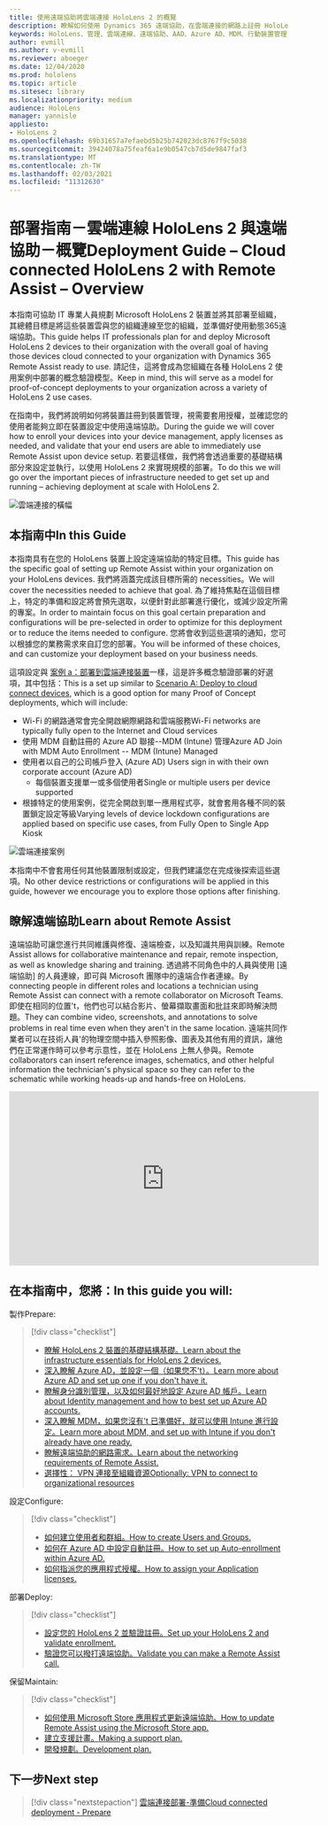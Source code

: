 ```yaml
---
title: 使用遠端協助將雲端連接 HoloLens 2 的概覽
description: 瞭解如何使用 Dynamics 365 遠端協助，在雲端連接的網路上註冊 HoloLens 2 裝置。
keywords: HoloLens、管理、雲端連線、遠端協助、AAD、Azure AD、MDM、行動裝置管理
author: evmill
ms.author: v-evmill
ms.reviewer: aboeger
ms.date: 12/04/2020
ms.prod: hololens
ms.topic: article
ms.sitesec: library
ms.localizationpriority: medium
audience: HoloLens
manager: yannisle
appliesto:
- HoloLens 2
ms.openlocfilehash: 69b31657a7efaebd5b25b742023dc8767f9c5038
ms.sourcegitcommit: 39424078a75feaf6a1e9b0547cb7d5de9847faf3
ms.translationtype: MT
ms.contentlocale: zh-TW
ms.lasthandoff: 02/03/2021
ms.locfileid: "11312630"
---
```

# <span data-ttu-id="7979b-104">部署指南－雲端連線 HoloLens 2 與遠端協助－概覽</span><span class="sxs-lookup"><span data-stu-id="7979b-104">Deployment Guide – Cloud connected HoloLens 2 with Remote Assist – Overview</span></span>

<span data-ttu-id="7979b-105">本指南可協助 IT 專業人員規劃 Microsoft HoloLens 2 裝置並將其部署至組織，其總體目標是將這些裝置雲與您的組織連線至您的組織，並準備好使用動態365遠端協助。</span><span class="sxs-lookup"><span data-stu-id="7979b-105">This guide helps IT professionals plan for and deploy Microsoft HoloLens 2 devices to their organization with the overall goal of having those devices cloud connected to your organization with Dynamics 365 Remote Assist ready to use.</span></span> <span data-ttu-id="7979b-106">請記住，這將會成為您組織在各種 HoloLens 2 使用案例中部署的概念驗證模型。</span><span class="sxs-lookup"><span data-stu-id="7979b-106">Keep in mind, this will serve as a model for proof-of-concept deployments to your organization across a variety of HoloLens 2 use cases.</span></span>

<span data-ttu-id="7979b-107">在指南中，我們將說明如何將裝置註冊到裝置管理，視需要套用授權，並確認您的使用者能夠立即在裝置設定中使用遠端協助。</span><span class="sxs-lookup"><span data-stu-id="7979b-107">During the guide we will cover how to enroll your devices into your device management, apply licenses as needed, and validate that your end users are able to immediately use Remote Assist upon device setup.</span></span> <span data-ttu-id="7979b-108">若要這樣做，我們將會透過重要的基礎結構部分來設定並執行，以使用 HoloLens 2 來實現規模的部署。</span><span class="sxs-lookup"><span data-stu-id="7979b-108">To do this we will go over the important pieces of infrastructure needed to get set up and running – achieving deployment at scale with HoloLens 2.</span></span>

![雲端連接的橫幅](./images/cloud-connected-hololens-large.png)

## <span data-ttu-id="7979b-110">本指南中</span><span class="sxs-lookup"><span data-stu-id="7979b-110">In this Guide</span></span>

<span data-ttu-id="7979b-111">本指南具有在您的 HoloLens 裝置上設定遠端協助的特定目標。</span><span class="sxs-lookup"><span data-stu-id="7979b-111">This guide has the specific goal of setting up Remote Assist within your organization on your HoloLens devices.</span></span> <span data-ttu-id="7979b-112">我們將涵蓋完成該目標所需的 necessities。</span><span class="sxs-lookup"><span data-stu-id="7979b-112">We will cover the necessities needed to achieve that goal.</span></span> <span data-ttu-id="7979b-113">為了維持焦點在這個目標上，特定的準備和設定將會預先選取，以便針對此部署進行優化，或減少設定所需的專案。</span><span class="sxs-lookup"><span data-stu-id="7979b-113">In order to maintain focus on this goal certain preparation and configurations will be pre-selected in order to optimize for this deployment or to reduce the items needed to configure.</span></span> <span data-ttu-id="7979b-114">您將會收到這些選項的通知，您可以根據您的業務需求來自訂您的部署。</span><span class="sxs-lookup"><span data-stu-id="7979b-114">You will be informed of these choices, and can customize your deployment based on your business needs.</span></span>

<span data-ttu-id="7979b-115">這項設定與 [案例 a：部署到雲端連接裝置](https://docs.microsoft.com/hololens/common-scenarios#scenario-a)一樣，這是許多概念驗證部署的好選項，其中包括：</span><span class="sxs-lookup"><span data-stu-id="7979b-115">This is a set up similar to [Scenario A: Deploy to cloud connect devices](https://docs.microsoft.com/hololens/common-scenarios#scenario-a), which is a good option for many Proof of Concept deployments, which will include:</span></span>

- <span data-ttu-id="7979b-116">Wi-Fi 的網路通常會完全開啟網際網路和雲端服務</span><span class="sxs-lookup"><span data-stu-id="7979b-116">Wi-Fi networks are typically fully open to the Internet and Cloud services</span></span>
- <span data-ttu-id="7979b-117">使用 MDM 自動註冊的 Azure AD 聯接--MDM (Intune) 管理</span><span class="sxs-lookup"><span data-stu-id="7979b-117">Azure AD Join with MDM Auto Enrollment -- MDM (Intune) Managed</span></span>
- <span data-ttu-id="7979b-118">使用者以自己的公司帳戶登入 (Azure AD) </span><span class="sxs-lookup"><span data-stu-id="7979b-118">Users sign in with their own corporate account (Azure AD)</span></span>
  - <span data-ttu-id="7979b-119">每個裝置支援單一或多個使用者</span><span class="sxs-lookup"><span data-stu-id="7979b-119">Single or multiple users per device supported</span></span>
- <span data-ttu-id="7979b-120">根據特定的使用案例，從完全開啟到單一應用程式亭，就會套用各種不同的裝置鎖定設定等級</span><span class="sxs-lookup"><span data-stu-id="7979b-120">Varying levels of device lockdown configurations are applied based on specific use cases, from Fully Open to Single App Kiosk</span></span>

![雲端連接案例](./images/cloud-connected-guide-diagram.png)

<span data-ttu-id="7979b-122">本指南中不會套用任何其他裝置限制或設定，但我們建議您在完成後探索這些選項。</span><span class="sxs-lookup"><span data-stu-id="7979b-122">No other device restrictions or configurations will be applied in this guide, however we encourage you to explore those options after finishing.</span></span>

## <span data-ttu-id="7979b-123">瞭解遠端協助</span><span class="sxs-lookup"><span data-stu-id="7979b-123">Learn about Remote Assist</span></span>

<span data-ttu-id="7979b-124">遠端協助可讓您進行共同維護與修復、遠端檢查，以及知識共用與訓練。</span><span class="sxs-lookup"><span data-stu-id="7979b-124">Remote Assist allows for collaborative maintenance and repair, remote inspection, as well as knowledge sharing and training.</span></span> <span data-ttu-id="7979b-125">透過將不同角色中的人員與使用 [遠端協助] 的人員連線，即可與 Microsoft 團隊中的遠端合作者連線。</span><span class="sxs-lookup"><span data-stu-id="7979b-125">By connecting people in different roles and locations a technician using Remote Assist can connect with a remote collaborator on Microsoft Teams.</span></span> <span data-ttu-id="7979b-126">即使在相同的位置&#39;t，他們也可以結合影片、螢幕擷取畫面和批註來即時解決問題。</span><span class="sxs-lookup"><span data-stu-id="7979b-126">They can combine video, screenshots, and annotations to solve problems in real time even when they aren&#39;t in the same location.</span></span> <span data-ttu-id="7979b-127">遠端共同作業者可以在技術人員&#39;的物理空間中插入參照影像、圖表及其他有用的資訊，讓他們在正常運作時可以參考示意性，並在 HoloLens 上無人參與。</span><span class="sxs-lookup"><span data-stu-id="7979b-127">Remote collaborators can insert reference images, schematics, and other helpful information the technician&#39;s physical space so they can refer to the schematic while working heads-up and hands-free on HoloLens.</span></span>

<iframe width="560" height="315" src="https://www.youtube.com/embed/d3YT8j0yYl0" frameborder="0" allow="accelerometer; autoplay; clipboard-write; encrypted-media; gyroscope; picture-in-picture" allowfullscreen></iframe>

## <span data-ttu-id="7979b-128">在本指南中，您將：</span><span class="sxs-lookup"><span data-stu-id="7979b-128">In this guide you will:</span></span>

<span data-ttu-id="7979b-129">製作</span><span class="sxs-lookup"><span data-stu-id="7979b-129">Prepare:</span></span>

> [!div class="checklist"]
> - [<span data-ttu-id="7979b-130">瞭解 HoloLens 2 裝置的基礎結構基礎。</span><span class="sxs-lookup"><span data-stu-id="7979b-130">Learn about the infrastructure essentials for HoloLens 2 devices.</span></span>](hololens2-cloud-connected-prepare.md#infrastructure-essentials)
> - [<span data-ttu-id="7979b-131">深入瞭解 Azure AD，並設定一個（如果您不&#39;t）。</span><span class="sxs-lookup"><span data-stu-id="7979b-131">Learn more about Azure AD and set up one if you don&#39;t have it.</span></span>](hololens2-cloud-connected-prepare.md#azure-active-directory)
> - [<span data-ttu-id="7979b-132">瞭解身分識別管理，以及如何最好地設定 Azure AD 帳戶。</span><span class="sxs-lookup"><span data-stu-id="7979b-132">Learn about Identity management and how to best set up Azure AD accounts.</span></span>](hololens2-cloud-connected-prepare.md#identity-management)
> - [<span data-ttu-id="7979b-133">深入瞭解 MDM，如果您沒有&#39;t 已準備好，就可以使用 Intune 進行設定。</span><span class="sxs-lookup"><span data-stu-id="7979b-133">Learn more about MDM, and set up with Intune if you don&#39;t already have one ready.</span></span>](hololens2-cloud-connected-prepare.md#mobile-device-management)
> - [<span data-ttu-id="7979b-134">瞭解遠端協助的網路需求。</span><span class="sxs-lookup"><span data-stu-id="7979b-134">Learn about the networking requirements of Remote Assist.</span></span>](hololens2-cloud-connected-prepare.md#network)
> - [<span data-ttu-id="7979b-135">選擇性： VPN 連接至組織資源</span><span class="sxs-lookup"><span data-stu-id="7979b-135">Optionally: VPN to connect to organizational resources</span></span>](/hololens2-cloud-connected-prepare.md#optional-connect-your-hololens-to-vpn)

<span data-ttu-id="7979b-136">設定</span><span class="sxs-lookup"><span data-stu-id="7979b-136">Configure:</span></span>

> [!div class="checklist"]
> - [<span data-ttu-id="7979b-137">如何建立使用者和群組。</span><span class="sxs-lookup"><span data-stu-id="7979b-137">How to create Users and Groups.</span></span>](hololens2-cloud-connected-configure.md#azure-users-and-groups)
> - [<span data-ttu-id="7979b-138">如何在 Azure AD 中設定自動註冊。</span><span class="sxs-lookup"><span data-stu-id="7979b-138">How to set up Auto-enrollment within Azure AD.</span></span>](hololens2-cloud-connected-configure.md#auto-enrollment-on-hololens-2)
> - [<span data-ttu-id="7979b-139">如何指派您的應用程式授權。</span><span class="sxs-lookup"><span data-stu-id="7979b-139">How to assign your Application licenses.</span></span>](hololens2-cloud-connected-configure.md#application-licenses)

<span data-ttu-id="7979b-140">部署</span><span class="sxs-lookup"><span data-stu-id="7979b-140">Deploy:</span></span>

> [!div class="checklist"]
> - [<span data-ttu-id="7979b-141">設定您的 HoloLens 2 並驗證註冊。</span><span class="sxs-lookup"><span data-stu-id="7979b-141">Set up your HoloLens 2 and validate enrollment.</span></span>](hololens2-cloud-connected-deploy.md#enrollment-validation)
> - [<span data-ttu-id="7979b-142">驗證您可以撥打遠端協助。</span><span class="sxs-lookup"><span data-stu-id="7979b-142">Validate you can make a Remote Assist call.</span></span>](hololens2-cloud-connected-deploy.md#remote-assist-call-validation)

<span data-ttu-id="7979b-143">保留</span><span class="sxs-lookup"><span data-stu-id="7979b-143">Maintain:</span></span>

> [!div class="checklist"]
> - [<span data-ttu-id="7979b-144">如何使用 Microsoft Store 應用程式更新遠端協助。</span><span class="sxs-lookup"><span data-stu-id="7979b-144">How to update Remote Assist using the Microsoft Store app.</span></span>](hololens2-cloud-connected-maintain.md#updates)
> - [<span data-ttu-id="7979b-145">建立支援計畫。</span><span class="sxs-lookup"><span data-stu-id="7979b-145">Making a support plan.</span></span>](hololens2-cloud-connected-maintain.md#support-plan)
> - [<span data-ttu-id="7979b-146">開發規劃。</span><span class="sxs-lookup"><span data-stu-id="7979b-146">Development plan.</span></span>](hololens2-cloud-connected-maintain.md#development-plan)

## <span data-ttu-id="7979b-147">下一步</span><span class="sxs-lookup"><span data-stu-id="7979b-147">Next step</span></span>

> [!div class="nextstepaction"]
> [<span data-ttu-id="7979b-148">雲端連接部署-準備</span><span class="sxs-lookup"><span data-stu-id="7979b-148">Cloud connected deployment - Prepare</span></span>](hololens2-cloud-connected-prepare.md)

